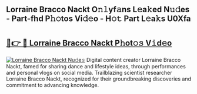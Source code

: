 ## Lorraine Bracco Nackt O𝚗𝚕yf𝚊ns L𝚎a𝚔ed N𝚞𝚍es - Part-fhd P𝚑𝚘tos Vi𝚍𝚎o - H𝚘𝚝 Part L𝚎a𝚔s U0Xfa

# <h2><a href="http://kfb7ow.oniu.top/?m=Lorraine+Bracco+Nackt">🔗👉 🔴 Lorraine Bracco Nackt P𝚑ot𝚘𝚜 V𝚒d𝚎o</a></h2>

[![Lorraine Bracco Nackt Nu𝚍e𝚜](https://i.imgur.com/0qMVB7G.gif)](http://kfb7ow.oniu.top/?m=Lorraine+Bracco+Nackt)
Digital content creator Lorraine Bracco Nackt, famed for sharing dance and lifestyle ideas, through performances and personal vlogs on social media. Trailblazing scientist researcher Lorraine Bracco Nackt, recognized for their groundbreaking discoveries and commitment to advancing knowledge.  
